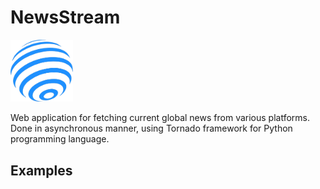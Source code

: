 # NewsStream
<img src="https://raw.githubusercontent.com/st3vo7/NewsStream/master/static/images/logo1.png" alt="NewsStream banner" align="center" width="100" />
<br>
<br>
Web application for fetching current global news from various platforms. Done in asynchronous manner, using Tornado framework for Python programming language.

## Examples


